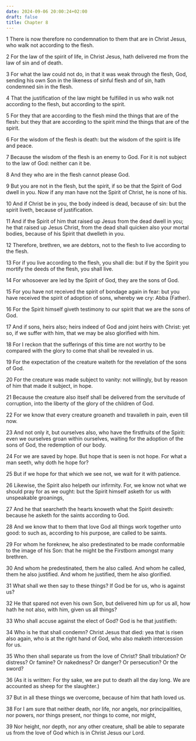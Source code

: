 ```yaml
---
date: 2024-09-06 20:00:24+02:00
draft: false
title: Chapter 8
---
```




1 There is now therefore no condemnation to them that are in Christ Jesus, who walk not according to the flesh.

2 For the law of the spirit of life, in Christ Jesus, hath delivered me from the law of sin and of death.

3 For what the law could not do, in that it was weak through the flesh, God, sending his own Son in the likeness of sinful flesh and of sin, hath condemned sin in the flesh.

4 That the justification of the law might be fulfilled in us who walk not according to the flesh, but according to the spirit.

5 For they that are according to the flesh mind the things that are of the flesh: but they that are according to the spirit mind the things that are of the spirit.

6 For the wisdom of the flesh is death: but the wisdom of the spirit is life and peace.

7 Because the wisdom of the flesh is an enemy to God. For it is not subject to the law of God: neither can it be.

8 And they who are in the flesh cannot please God.

9 But you are not in the flesh, but the spirit, if so be that the Spirit of God dwell in you. Now if any man have not the Spirit of Christ, he is none of his.

10 And if Christ be in you, the body indeed is dead, because of sin: but the spirit liveth, because of justification.

11 And if the Spirit of him that raised up Jesus from the dead dwell in you; he that raised up Jesus Christ, from the dead shall quicken also your mortal bodies, because of his Spirit that dwelleth in you.

12 Therefore, brethren, we are debtors, not to the flesh to live according to the flesh.

13 For if you live according to the flesh, you shall die: but if by the Spirit you mortify the deeds of the flesh, you shall live.

14 For whosoever are led by the Spirit of God, they are the sons of God.

15 For you have not received the spirit of bondage again in fear: but you have received the spirit of adoption of sons, whereby we cry: Abba (Father).

16 For the Spirit himself giveth testimony to our spirit that we are the sons of God.

17 And if sons, heirs also; heirs indeed of God and joint heirs with Christ: yet so, if we suffer with him, that we may be also glorified with him.

18 For I reckon that the sufferings of this time are not worthy to be compared with the glory to come that shall be revealed in us.

19 For the expectation of the creature waiteth for the revelation of the sons of God.

20 For the creature was made subject to vanity: not willingly, but by reason of him that made it subject, in hope.

21 Because the creature also itself shall be delivered from the servitude of corruption, into the liberty of the glory of the children of God.

22 For we know that every creature groaneth and travaileth in pain, even till now.

23 And not only it, but ourselves also, who have the firstfruits of the Spirit: even we ourselves groan within ourselves, waiting for the adoption of the sons of God, the redemption of our body.

24 For we are saved by hope. But hope that is seen is not hope. For what a man seeth, why doth he hope for?

25 But if we hope for that which we see not, we wait for it with patience.

26 Likewise, the Spirit also helpeth our infirmity. For, we know not what we should pray for as we ought: but the Spirit himself asketh for us with unspeakable groanings,

27 And he that searcheth the hearts knoweth what the Spirit desireth: because he asketh for the saints according to God.

28 And we know that to them that love God all things work together unto good: to such as, according to his purpose, are called to be saints.

29 For whom he foreknew, he also predestinated to be made conformable to the image of his Son: that he might be the Firstborn amongst many brethren.

30 And whom he predestinated, them he also called. And whom he called, them he also justified. And whom he justified, them he also glorified.

31 What shall we then say to these things? If God be for us, who is against us?

32 He that spared not even his own Son, but delivered him up for us all, how hath he not also, with him, given us all things?

33 Who shall accuse against the elect of God? God is he that justifieth:

34 Who is he that shall condemn? Christ Jesus that died: yea that is risen also again, who is at the right hand of God, who also maketh intercession for us.

35 Who then shall separate us from the love of Christ? Shall tribulation? Or distress? Or famine? Or nakedness? Or danger? Or persecution? Or the sword?

36 (As it is written: For thy sake, we are put to death all the day long. We are accounted as sheep for the slaughter.)

37 But in all these things we overcome, because of him that hath loved us.

38 For I am sure that neither death, nor life, nor angels, nor principalities, nor powers, nor things present, nor things to come, nor might,

39 Nor height, nor depth, nor any other creature, shall be able to separate us from the love of God which is in Christ Jesus our Lord.

